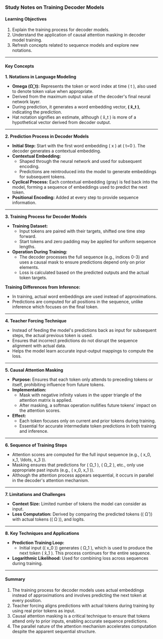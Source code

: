 ### Study Notes on Training Decoder Models

#### **Learning Objectives**
1. Explain the training process for decoder models.
2. Understand the application of causal attention masking in decoder model training.
3. Refresh concepts related to sequence models and explore new notations.

---

#### **Key Concepts**

**1. Notations in Language Modeling**
   - **Omega (Ω̂_t):** Represents the token or word index at time \( t \), also used to denote token value when appropriate.
   - Derived from the maximum output value of the decoder's final neural network layer.
   - During prediction, it generates a word embedding vector, **\( x̂_t \)**, indicating the prediction.
   - Hat notation signifies an estimate, although \( x̂_t \) is more of a hypothetical vector derived from decoder output.

---

**2. Prediction Process in Decoder Models**
   - **Initial Step:** Start with the first word embedding \( x \) at \( t=0 \). The decoder generates a contextual embedding.
   - **Contextual Embedding:** 
     - Shaped through the neural network and used for subsequent encoding.
     - Predictions are reintroduced into the model to generate embeddings for subsequent tokens.
   - **Cyclical Process:** Each contextual embedding (gray) is fed back into the model, forming a sequence of embeddings used to predict the next token.
   - **Positional Encoding:** Added at every step to provide sequence information.

---

**3. Training Process for Decoder Models**
   - **Training Dataset:**
     - Input tokens are paired with their targets, shifted one time step forward.
     - Start tokens and zero padding may be applied for uniform sequence lengths.
   - **Operation During Training:**
     - The decoder processes the full sequence (e.g., indices 0-3) and uses a causal mask to ensure predictions depend only on prior elements.
     - Loss is calculated based on the predicted outputs and the actual token targets.

   **Training Differences from Inference:**
   - In training, actual word embeddings are used instead of approximations.
   - Predictions are computed for all positions in the sequence, unlike inference which focuses on the final token.

---

**4. Teacher Forcing Technique**
   - Instead of feeding the model's predictions back as input for subsequent steps, the actual previous token is used.
   - Ensures that incorrect predictions do not disrupt the sequence alignment with actual data.
   - Helps the model learn accurate input-output mappings to compute the loss.

---

**5. Causal Attention Masking**
   - **Purpose:** Ensures that each token only attends to preceding tokens or itself, prohibiting influence from future tokens.
   - **Implementation:** 
     - Mask with negative infinity values in the upper triangle of the attention matrix is applied.
     - After masking, a softmax operation nullifies future tokens' impact on the attention scores.
   - **Effect:** 
     - Each token focuses only on current and prior tokens during training.
     - Essential for accurate intermediate token predictions in both training and inference.

---

**6. Sequence of Training Steps**
   - Attention scores are computed for the full input sequence (e.g., \( x_0, x_1, \ldots, x_3 \)).
   - Masking ensures that predictions for \( Ω_1 \), \( Ω_2 \), etc., only use appropriate past inputs (e.g., \( x_0, x_1 \)).
   - Although the attention process appears sequential, it occurs in parallel in the decoder's attention mechanism.

---

**7. Limitations and Challenges**
   - **Context Size:** Limited number of tokens the model can consider as input.
   - **Loss Computation:** Derived by comparing the predicted tokens (\( Ω̂ \)) with actual tokens (\( Ω \)), and logits.

---

**8. Key Techniques and Applications**
   - **Prediction Training Loop:**
     - Initial input (\( x_0 \)) generates \( Ω_1 \), which is used to produce the next token \( x̂_1 \). This process continues for the entire sequence.
   - **Logarithmic Likelihood:** Used for combining loss across sequences during training.

---

#### **Summary**
1. The training process for decoder models uses actual embeddings instead of approximations and involves predicting the next token at every position.
2. Teacher forcing aligns predictions with actual tokens during training by using real prior tokens as input.
3. Causal attention masking is a critical technique to ensure that tokens attend only to prior inputs, enabling accurate sequence predictions.
4. The parallel nature of the attention mechanism accelerates computation despite the apparent sequential structure.

